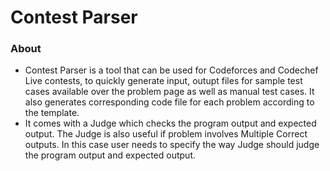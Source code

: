 # Contest Parser

### About
* Contest Parser is a tool that can be used for Codeforces and Codechef Live contests, to quickly generate input, outupt files for sample test cases available over the problem page as well as manual test cases. It also generates corresponding code file for each problem according to the template.
* It comes with a Judge which checks the program output and expected output. The Judge is also useful if problem involves Multiple Correct outputs. In this case user needs to specify the way Judge should judge the program output and expected output.  
